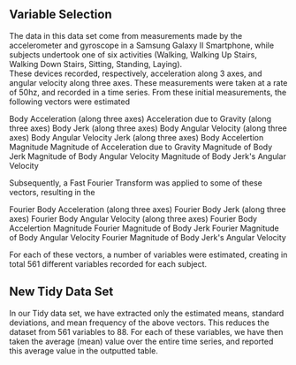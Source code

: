 ## Variable Selection

The data in this data set come from measurements made by the accelerometer and 
gyroscope in a Samsung Galaxy II Smartphone, while subjects undertook one of six
activities (Walking, Walking Up Stairs, Walking Down Stairs, Sitting, Standing, Laying).  
These devices recorded, respectively, acceleration along 3 axes, and angular velocity 
along three axes.  These measurements were taken at a rate of 50hz, and recorded in a
time series.  From these initial measurements, the following vectors were estimated

Body Acceleration (along three axes)
Acceleration due to Gravity (along three axes)
Body Jerk (along three axes)
Body Angular Velocity (along three axes)
Body Angular Velocity Jerk (along three axes)
Body Accelertion Magnitude
Magnitude of Acceleration due to Gravity
Magnitude of Body Jerk
Magnitude of Body Angular Velocity
Magnitude of Body Jerk's Angular Velocity

Subsequently, a Fast Fourier Transform was applied to some of these vectors, resulting
in the

Fourier Body Acceleration (along three axes)
Fourier Body Jerk (along three axes)
Fourier Body Angular Velocity (along three axes)
Fourier Body Accelertion Magnitude
Fourier Magnitude of Body Jerk
Fourier Magnitude of Body Angular Velocity
Fourier Magnitude of Body Jerk's Angular Velocity

For each of these vectors, a number of variables were estimated, creating in total
561 different variables recorded for each subject.

## New Tidy Data Set

In our Tidy data set, we have extracted only the estimated means, standard deviations,
and mean frequency of the above vectors.  This reduces the dataset from 561 variables
to 88.  For each of these variables, we have then taken the average (mean) value over
the entire time series, and reported this average value in the outputted table.